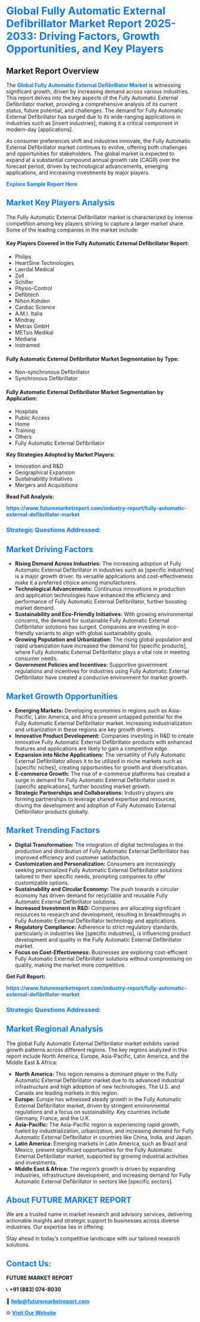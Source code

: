<h1 style="color: #007BFF;">Global Fully Automatic External Defibrillator Market Report 2025-2033: Driving Factors, Growth Opportunities, and Key Players</h1>

<section id="overview">
<h2>Market Report Overview</h2>
<p>The <a href="https://www.futuremarketreport.com/industry-report/fully-automatic-external-defibrillator-market" style="color: #007BFF; text-decoration: none;"><strong>Global Fully Automatic External Defibrillator Market</strong></a> is witnessing significant growth, driven by increasing demand across various industries. This report delves into the key aspects of the Fully Automatic External Defibrillator market, providing a comprehensive analysis of its current status, future potential, and challenges. The demand for Fully Automatic External Defibrillator has surged due to its wide-ranging applications in industries such as [insert industries], making it a critical component in modern-day [applications].</p>
<p>As consumer preferences shift and industries innovate, the Fully Automatic External Defibrillator market continues to evolve, offering both challenges and opportunities for stakeholders. The global market is expected to expand at a substantial compound annual growth rate (CAGR) over the forecast period, driven by technological advancements, emerging applications, and increasing investments by major players.</p>
</section>

<section id="overview">
<p><a href="https://www.futuremarketreport.com/request-sample/reportId=122323" style="color: #007BFF; text-decoration: none;"><strong>Explore Sample Report Here</strong></a></p>
</section>

<section id="key-players">
<h2 style="color: #007BFF;">Market Key Players Analysis</h2>
<p>The Fully Automatic External Defibrillator market is characterized by intense competition among key players striving to capture a larger market share. Some of the leading companies in the market include:</p>
<h4>Key Players Covered in the Fully Automatic External Defibrillator Report:</h4>
<ul><li>Philips</li><li>HeartSine Technologies</li><li>Laerdal Medical</li><li>Zoll</li><li>Schiller</li><li>Physio-Control</li><li>Defibtech</li><li>Nihon Kohden</li><li>Cardiac Science</li><li>A.M.I. Italia</li><li>Mindray</li><li>Metrax GmbH</li><li>METsis Medikal</li><li>Mediana</li><li>Instramed</li></ul>
<h4>Fully Automatic External Defibrillator Market Segmentation by Type:</h4>
<ul><li>Non-synchronous Defibrillator</li><li>Synchronous Defibrillator</li></ul>

<h4>Fully Automatic External Defibrillator Market Segmentation by Application:</h4>
<ul><li>Hospitals</li><li>Public Access</li><li>Home</li><li>Training</li><li>Others</li><li>Fully Automatic External Defibrillator</li></ul>
<p><strong>Key Strategies Adopted by Market Players:</strong></p>
<ul>
<li>Innovation and R&D</li>
<li>Geographical Expansion</li>
<li>Sustainability Initiatives</li>
<li>Mergers and Acquisitions</li>
</ul>
</section>

<section>
<p><strong>Read Full Analysis: </strong></p><a href="https://www.futuremarketreport.com/industry-report/fully-automatic-external-defibrillator-market" style="color: #007BFF; text-decoration: none;"><strong>https://www.futuremarketreport.com/industry-report/fully-automatic-external-defibrillator-market</strong></a>
<h3 style="color: #007BFF;">Strategic Questions Addressed:</h3>
</section>

<section id="driving-factors">
<h2 style="color: #007BFF;">Market Driving Factors</h2>
<ul>
<li><strong>Rising Demand Across Industries:</strong> The increasing adoption of Fully Automatic External Defibrillator in industries such as [specific industries] is a major growth driver. Its versatile applications and cost-effectiveness make it a preferred choice among manufacturers.</li>
<li><strong>Technological Advancements:</strong> Continuous innovations in production and application technologies have enhanced the efficiency and performance of Fully Automatic External Defibrillator, further boosting market demand.</li>
<li><strong>Sustainability and Eco-Friendly Initiatives:</strong> With growing environmental concerns, the demand for sustainable Fully Automatic External Defibrillator solutions has surged. Companies are investing in eco-friendly variants to align with global sustainability goals.</li>
<li><strong>Growing Population and Urbanization:</strong> The rising global population and rapid urbanization have increased the demand for [specific products], where Fully Automatic External Defibrillator plays a vital role in meeting consumer needs.</li>
<li><strong>Government Policies and Incentives:</strong> Supportive government regulations and incentives for industries using Fully Automatic External Defibrillator have created a conducive environment for market growth.</li>
</ul>
</section>

<section id="growth-opportunities">
<h2 style="color: #007BFF;">Market Growth Opportunities</h2>
<ul>
<li><strong>Emerging Markets:</strong> Developing economies in regions such as Asia-Pacific, Latin America, and Africa present untapped potential for the Fully Automatic External Defibrillator market. Increasing industrialization and urbanization in these regions are key growth drivers.</li>
<li><strong>Innovative Product Development:</strong> Companies investing in R&D to create innovative Fully Automatic External Defibrillator products with enhanced features and applications are likely to gain a competitive edge.</li>
<li><strong>Expansion into Niche Applications:</strong> The versatility of Fully Automatic External Defibrillator allows it to be utilized in niche markets such as [specific niches], creating opportunities for growth and diversification.</li>
<li><strong>E-commerce Growth:</strong> The rise of e-commerce platforms has created a surge in demand for Fully Automatic External Defibrillator used in [specific applications], further boosting market growth.</li>
<li><strong>Strategic Partnerships and Collaborations:</strong> Industry players are forming partnerships to leverage shared expertise and resources, driving the development and adoption of Fully Automatic External Defibrillator products globally.</li>
</ul>
</section>

<section id="trending-factors">
<h2 style="color: #007BFF;">Market Trending Factors</h2>
<ul>
<li><strong>Digital Transformation:</strong> The integration of digital technologies in the production and distribution of Fully Automatic External Defibrillator has improved efficiency and customer satisfaction.</li>
<li><strong>Customization and Personalization:</strong> Consumers are increasingly seeking personalized Fully Automatic External Defibrillator solutions tailored to their specific needs, prompting companies to offer customizable options.</li>
<li><strong>Sustainability and Circular Economy:</strong> The push towards a circular economy has driven demand for recyclable and reusable Fully Automatic External Defibrillator solutions.</li>
<li><strong>Increased Investment in R&D:</strong> Companies are allocating significant resources to research and development, resulting in breakthroughs in Fully Automatic External Defibrillator technology and applications.</li>
<li><strong>Regulatory Compliance:</strong> Adherence to strict regulatory standards, particularly in industries like [specific industries], is influencing product development and quality in the Fully Automatic External Defibrillator market.</li>
<li><strong>Focus on Cost-Effectiveness:</strong> Businesses are exploring cost-efficient Fully Automatic External Defibrillator solutions without compromising on quality, making the market more competitive.</li>
</ul>
</section>

<section>
<p><strong>Get Full Report: </strong></p><a href="https://www.futuremarketreport.com/industry-report/fully-automatic-external-defibrillator-market" style="color: #007BFF; text-decoration: none;"><strong>https://www.futuremarketreport.com/industry-report/fully-automatic-external-defibrillator-market</strong></a>
<h3 style="color: #007BFF;">Strategic Questions Addressed:</h3>
</section>


<section id="regional-analysis">
<h2 style="color: #007BFF;">Market Regional Analysis</h2>
<p>The global Fully Automatic External Defibrillator market exhibits varied growth patterns across different regions. The key regions analyzed in this report include North America, Europe, Asia-Pacific, Latin America, and the Middle East & Africa:</p>
<ul>
<li><strong>North America:</strong> This region remains a dominant player in the Fully Automatic External Defibrillator market due to its advanced industrial infrastructure and high adoption of new technologies. The U.S. and Canada are leading markets in this region.</li>
<li><strong>Europe:</strong> Europe has witnessed steady growth in the Fully Automatic External Defibrillator market, driven by stringent environmental regulations and a focus on sustainability. Key countries include Germany, France, and the U.K.</li>
<li><strong>Asia-Pacific:</strong> The Asia-Pacific region is experiencing rapid growth, fueled by industrialization, urbanization, and increasing demand for Fully Automatic External Defibrillator in countries like China, India, and Japan.</li>
<li><strong>Latin America:</strong> Emerging markets in Latin America, such as Brazil and Mexico, present significant opportunities for the Fully Automatic External Defibrillator market, supported by growing industrial activities and investments.</li>
<li><strong>Middle East & Africa:</strong> The region’s growth is driven by expanding industries, infrastructure development, and increasing demand for Fully Automatic External Defibrillator in sectors like [specific sectors].</li>
</ul>
</section>

<footer>
<h2 style="color: #007BFF;">About FUTURE MARKET REPORT</h2>
<p>We are a trusted name in market research and advisory services, delivering actionable insights and strategic support to businesses across diverse industries. Our expertise lies in offering:</p>

<p>Stay ahead in today’s competitive landscape with our tailored research solutions.</p>

<h2 style="color: #007BFF;">Contact Us:</h2>
<p><strong>FUTURE MARKET REPORT</strong></p>
<p>📞 <strong>+91 (883) 074-8030</strong></p>
<p>📧 <strong><a href="mailto:help@futuremarketreport.com" style="color: #007BFF;">help@futuremarketreport.com</a></strong></p>
<p>🌐 <strong><a href="https://www.futuremarketreport.com/" style="color: #007BFF;">Visit Our Website</a></strong></p>
</footer>